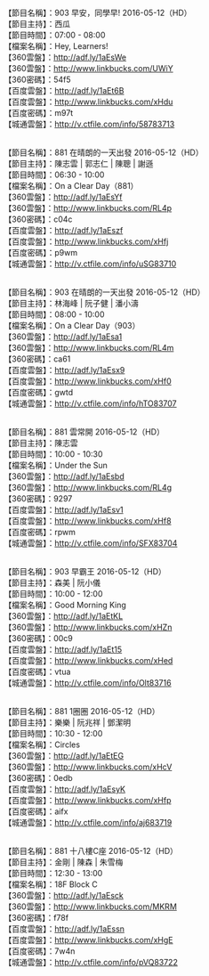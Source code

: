 <br>【節目名稱】：903 早安，同學早! 2016-05-12（HD）
<br>【節目主持】：西瓜
<br>【節目時間】：07:00 - 08:00
<br>【檔案名稱】：Hey, Learners!
<br>【360雲盤】：http://adf.ly/1aEsWe
<br>【360雲盤】：http://www.linkbucks.com/UWiY
<br>【360密碼】：54f5
<br>【百度雲盤】：http://adf.ly/1aEt6B
<br>【百度雲盤】：http://www.linkbucks.com/xHdu
<br>【百度密碼】：m97t
<br>【城通雲盤】：http://v.ctfile.com/info/58783713

<br>【節目名稱】：881 在晴朗的一天出發 2016-05-12（HD）
<br>【節目主持】：陳志雲 | 郭志仁 | 陳聰 | 謝遜
<br>【節目時間】：06:30 - 10:00
<br>【檔案名稱】：On a Clear Day（881）
<br>【360雲盤】：http://adf.ly/1aEsYf
<br>【360雲盤】：http://www.linkbucks.com/RL4p
<br>【360密碼】：c04c
<br>【百度雲盤】：http://adf.ly/1aEszf
<br>【百度雲盤】：http://www.linkbucks.com/xHfj
<br>【百度密碼】：p9wm
<br>【城通雲盤】：http://v.ctfile.com/info/uSG83710

<br>【節目名稱】：903 在晴朗的一天出發 2016-05-12（HD）
<br>【節目主持】：林海峰 | 阮子健 | 潘小濤
<br>【節目時間】：08:00 - 10:00
<br>【檔案名稱】：On a Clear Day（903）
<br>【360雲盤】：http://adf.ly/1aEsa1
<br>【360雲盤】：http://www.linkbucks.com/RL4m
<br>【360密碼】：ca61
<br>【百度雲盤】：http://adf.ly/1aEsx9
<br>【百度雲盤】：http://www.linkbucks.com/xHf0
<br>【百度密碼】：gwtd
<br>【城通雲盤】：http://v.ctfile.com/info/hTO83707

<br>【節目名稱】：881 雲常開 2016-05-12（HD）
<br>【節目主持】：陳志雲
<br>【節目時間】：10:00 - 10:30
<br>【檔案名稱】：Under the Sun
<br>【360雲盤】：http://adf.ly/1aEsbd
<br>【360雲盤】：http://www.linkbucks.com/RL4g
<br>【360密碼】：9297
<br>【百度雲盤】：http://adf.ly/1aEsv1
<br>【百度雲盤】：http://www.linkbucks.com/xHf8
<br>【百度密碼】：rpwm
<br>【城通雲盤】：http://v.ctfile.com/info/SFX83704

<br>【節目名稱】：903 早霸王 2016-05-12（HD）
<br>【節目主持】：森美 | 阮小儀
<br>【節目時間】：10:00 - 12:00
<br>【檔案名稱】：Good Morning King
<br>【360雲盤】：http://adf.ly/1aEtKL
<br>【360雲盤】：http://www.linkbucks.com/xHZn
<br>【360密碼】：00c9
<br>【百度雲盤】：http://adf.ly/1aEt15
<br>【百度雲盤】：http://www.linkbucks.com/xHed
<br>【百度密碼】：vtua
<br>【城通雲盤】：http://v.ctfile.com/info/Olt83716

<br>【節目名稱】：881 1圈圈 2016-05-12（HD）
<br>【節目主持】：樂樂 | 阮兆祥 | 鄧潔明
<br>【節目時間】：10:30 - 12:00
<br>【檔案名稱】：Circles
<br>【360雲盤】：http://adf.ly/1aEtEG
<br>【360雲盤】：http://www.linkbucks.com/xHcV
<br>【360密碼】：0edb
<br>【百度雲盤】：http://adf.ly/1aEsyK
<br>【百度雲盤】：http://www.linkbucks.com/xHfp
<br>【百度密碼】：aifx
<br>【城通雲盤】：http://v.ctfile.com/info/aj683719

<br>【節目名稱】：881 十八樓C座 2016-05-12（HD）
<br>【節目主持】：金剛 | 陳森 | 朱雪梅
<br>【節目時間】：12:30 - 13:00
<br>【檔案名稱】：18F Block C
<br>【360雲盤】：http://adf.ly/1aEsck
<br>【360雲盤】：http://www.linkbucks.com/MKRM
<br>【360密碼】：f78f
<br>【百度雲盤】：http://adf.ly/1aEssn
<br>【百度雲盤】：http://www.linkbucks.com/xHgE
<br>【百度密碼】：7w4n
<br>【城通雲盤】：http://v.ctfile.com/info/pVQ83722
